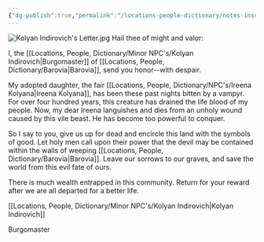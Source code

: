 ```yaml
---
{"dg-publish":true,"permalink":"/locations-people-dictionary/notes-inscryptions-journals-pictures/kolyan-indirovich-s-letter/","tags":["Note"]}
---
```


![Kolyan Indirovich's Letter.jpg](/img/user/Pictures/Kolyan%20Indirovich's%20Letter.jpg)
Hail thee of might and valor:

I, the [[Locations, People, Dictionary/Minor NPC's/Kolyan Indirovich\|Burgomaster]] of [[Locations, People, Dictionary/Barovia\|Barovia]], send you honor--with despair.

My adopted daughter, the fair [[Locations, People, Dictionary/NPC's/Ireena Kolyana\|Ireena Kolyana]], has been these past nights bitten by a vampyr. For over four hundred years, this creature has drained the life blood of my people. Now, my dear Ireena languishes and dies from an unholy wound caused by this vile beast. He has become too powerful to conquer.

So I say to you, give us up for dead and encircle this land with the symbols of good. Let holy men call upon their power that the devil may be contained within the walls of weeping [[Locations, People, Dictionary/Barovia\|Barovia]]. Leave our sorrows to our graves, and save the world from this evil fate of ours.

There is much wealth entrapped in this community. Return for your reward after we are all departed for a better life.

[[Locations, People, Dictionary/Minor NPC's/Kolyan Indirovich\|Kolyan Indirovich]]

Burgomaster